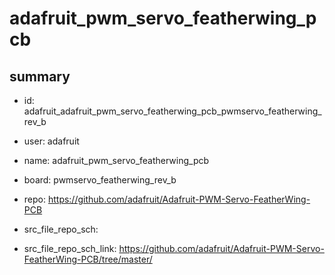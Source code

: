 # adafruit_pwm_servo_featherwing_pcb
 
## summary 
* id: adafruit_adafruit_pwm_servo_featherwing_pcb_pwmservo_featherwing_rev_b
* user: adafruit
* name: adafruit_pwm_servo_featherwing_pcb
* board: pwmservo_featherwing_rev_b
* repo: https://github.com/adafruit/Adafruit-PWM-Servo-FeatherWing-PCB



* src_file_repo_sch: 
* src_file_repo_sch_link: https://github.com/adafruit/Adafruit-PWM-Servo-FeatherWing-PCB/tree/master/






